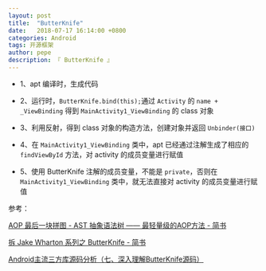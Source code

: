 ```yaml
---
layout: post
title:  "ButterKnife"
date:   2018-07-17 16:14:00 +0800
categories: Android
tags: 开源框架
author: pepe
description: 『 ButterKnife 』
---
```


* 1、apt 编译时，生成代码

* 2、运行时，`ButterKnife.bind(this);`通过 `Activity` 的 `name + _ViewBinding` 得到 `MainActivity1_ViewBinding` 的 class 对象

* 3、利用反射，得到 class 对象的构造方法，创建对象并返回 `Unbinder(接口)` 

* 4、在 `MainActivity1_ViewBinding` 类中，apt 已经通过注解生成了相应的 `findViewById` 方法，对 activity 的成员变量进行赋值

* 5、使用 ButterKnife 注解的成员变量，不能是 `private`，否则在 `MainActivity1_ViewBinding` 类中，就无法直接对 activity 的成员变量进行赋值

参考：

[AOP 最后一块拼图 - AST 抽象语法树 —— 最轻量级的AOP方法 - 简书](https://www.jianshu.com/p/0f1c7b3e907f)

[拆 Jake Wharton 系列之 ButterKnife - 简书](https://www.jianshu.com/p/b8b59fb80554?url_type=39&object_type=webpage&pos=1)

[Android主流三方库源码分析（七、深入理解ButterKnife源码）](https://jsonchao.github.io/2019/01/13/Android%E4%B8%BB%E6%B5%81%E4%B8%89%E6%96%B9%E5%BA%93%E6%BA%90%E7%A0%81%E5%88%86%E6%9E%90%EF%BC%88%E4%B8%83%E3%80%81%E6%B7%B1%E5%85%A5%E7%90%86%E8%A7%A3ButterKnife%E6%BA%90%E7%A0%81%EF%BC%89/)

